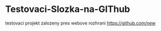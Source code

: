 # Testovaci-Slozka-na-GIThub
testovaci projekt zalozeny pres webove rozhrani https://github.com/new
